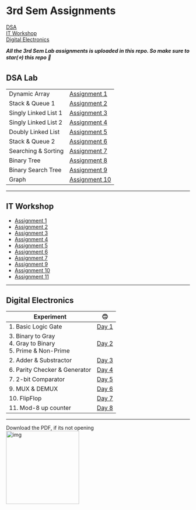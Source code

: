 # 3rd Sem Assignments

[DSA](#dsa-lab) <br>
[IT Workshop](#it-workshop) <br>
[Digital Electronics](#digital-electronics) <br>

**_All the 3rd Sem Lab assignments is uploaded in this repo. So make sure to star(⭐) this repo 🙂_**

## DSA Lab

|                      |                                                                                         |
| -------------------- | --------------------------------------------------------------------------------------- |
| Dynamic Array        | [Assignment 1](https://github.com/saha-indranil/DSA01/blob/main/Questions/README1.md)   |
| Stack & Queue 1      | [Assignment 2](https://github.com/saha-indranil/DSA01/blob/main/Questions/README2.md)   |
| Singly Linked List 1 | [Assignment 3](https://github.com/saha-indranil/DSA01/blob/main/Questions/README3.md)   |
| Singly Linked List 2 | [Assignment 4](https://github.com/saha-indranil/DSA01/blob/main/Questions/README4.md)   |
| Doubly Linked List   | [Assignment 5](https://github.com/saha-indranil/DSA01/blob/main/Questions/README5.md)   |
| Stack & Queue 2      | [Assignment 6](https://github.com/saha-indranil/DSA01/blob/main/Questions/README6.md)   |
| Searching & Sorting  | [Assignment 7](https://github.com/saha-indranil/DSA01/blob/main/Questions/README7.md)   |
| Binary Tree          | [Assignment 8](https://github.com/saha-indranil/DSA01/blob/main/Questions/README8.md)   |
| Binary Search Tree   | [Assignment 9](https://github.com/saha-indranil/DSA01/blob/main/Questions/README9.md)   |
| Graph                | [Assignment 10](https://github.com/saha-indranil/DSA01/blob/main/Questions/README10.md) |

---

## IT Workshop

- [Assignment 1](https://github.com/RiddhiRaj/IT-Workshop-Assignments/tree/master/Assignment1)
- [Assignment 2](https://github.com/RiddhiRaj/IT-Workshop-Assignments/tree/master/Assignment2)
- [Assignment 3](https://github.com/GodPhoenix2003/IT-Workshop-Assignment/tree/main/Assignment%203)
- [Assignment 4](https://github.com/RiddhiRaj/IT-Workshop-Assignments/tree/master/Assignment4)
- [Assignment 5](https://github.com/saha-indranil/DSA01/blob/main/IT%20Workshop/Assignment%205.pdf)
- [Assignment 6](https://github.com/saha-indranil/DSA01/blob/main/IT%20Workshop/Assignment%206.pdf)
- [Assignment 7](https://github.com/RiddhiRaj/IT-Workshop-Assignments/blob/master/Assignment7/)
- [Assignment 9](https://github.com/RiddhiRaj/IT-Workshop-Assignments/tree/master/Assignment9)
- [Assignment 10](https://github.com/saha-indranil/DSA01/blob/main/IT%20Workshop/Assignment%2010.pdf)
- [Assignment 11](https://github.com/saha-indranil/DSA01/blob/main/IT%20Workshop/Assignment%2011.pdf)

---

## Digital Electronics

| Experiment                                                         | 🙃                                                                                       |
| ------------------------------------------------------------------ | ---------------------------------------------------------------------------------------- |
| 1. Basic Logic Gate                                                | [Day 1](https://github.com/saha-indranil/DSA01/blob/main/Digital%20Electronics/DAY1.pdf) |
| 3. Binary to Gray <br> 4. Gray to Binary <br> 5. Prime & Non-Prime | [Day 2](https://github.com/saha-indranil/DSA01/blob/main/Digital%20Electronics/DAY2.pdf) |
| 2. Adder & Substractor                                             | [Day 3](https://github.com/saha-indranil/DSA01/blob/main/Digital%20Electronics/DAY3.pdf) |
| 6. Parity Checker & Generator                                      | [Day 4](https://github.com/saha-indranil/DSA01/blob/main/Digital%20Electronics/DAY4.pdf) |
| 7. 2-bit Comparator                                                | [Day 5](https://github.com/saha-indranil/DSA01/blob/main/Digital%20Electronics/DAY5.pdf) |
| 9. MUX & DEMUX                                                     | [Day 6](https://github.com/saha-indranil/DSA01/blob/main/Digital%20Electronics/DAY6.pdf) |
| 10. FlipFlop                                                       | [Day 7](https://github.com/saha-indranil/DSA01/blob/main/Digital%20Electronics/DAY7.pdf) |
| 11. Mod-8 up counter                                               | [Day 8](https://github.com/saha-indranil/DSA01/blob/main/Digital%20Electronics/DAY8.pdf) |

---

Download the PDF, if its not opening <br>
<img src="https://github.com/saha-indranil/DSA01/blob/main/gg.jpeg" alt="img" height="200"/>
